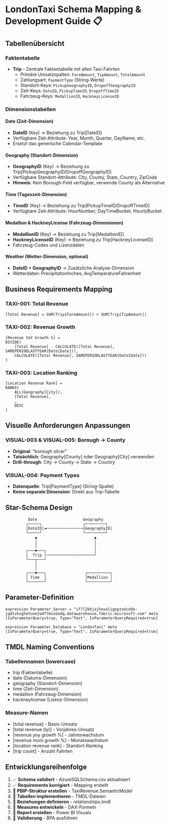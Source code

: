# LondonTaxi Schema Mapping & Development Guide 📋

## Tabellenübersicht

### Faktentabelle
- **Trip** - Zentrale Faktentabelle mit allen Taxi-Fahrten
  - Primäre Umsatzspalten: `FareAmount`, `TipAmount`, `TotalAmount`
  - Zahlungsart: `PaymentType` (String-Werte)
  - Standort-Keys: `PickupGeographyID`, `DropoffGeographyID`
  - Zeit-Keys: `DateID`, `PickupTimeID`, `DropoffTimeID`
  - Fahrzeug-Keys: `MedallionID`, `HackneyLicenseID`

### Dimensionstabellen

#### Date (Zeit-Dimension)
- **DateID** (Key) → Beziehung zu Trip[DateID]
- Verfügbare Zeit-Attribute: Year, Month, Quarter, DayName, etc.
- Ersetzt das generische Calendar-Template

#### Geography (Standort-Dimension)  
- **GeographyID** (Key) → Beziehung zu Trip[PickupGeographyID/DropoffGeographyID]
- Verfügbare Standort-Attribute: City, County, State, Country, ZipCode
- **Hinweis**: Kein Borough-Feld verfügbar, verwende County als Alternative

#### Time (Tageszeit-Dimension)
- **TimeID** (Key) → Beziehung zu Trip[PickupTimeID/DropoffTimeID]  
- Verfügbare Zeit-Attribute: HourNumber, DayTimeBucket, HourlyBucket

#### Medallion & HackneyLicense (Fahrzeug-Dimensionen)
- **MedallionID** (Key) → Beziehung zu Trip[MedallionID]
- **HackneyLicenseID** (Key) → Beziehung zu Trip[HackneyLicenseID]
- Fahrzeug-Codes und Lizenzdaten

#### Weather (Wetter-Dimension, optional)
- **DateID + GeographyID** → Zusätzliche Analyse-Dimension
- Wetterdaten: PrecipitationInches, AvgTemperatureFahrenheit

## Business Requirements Mapping

### TAXI-001: Total Revenue
```dax
[Total Revenue] = SUM(Trip[FareAmount]) + SUM(Trip[TipAmount])
```

### TAXI-002: Revenue Growth  
```dax
[Revenue YoY Growth %] = 
DIVIDE(
    [Total Revenue] - CALCULATE([Total Revenue], SAMEPERIODLASTYEAR(Date[Date])),
    CALCULATE([Total Revenue], SAMEPERIODLASTYEAR(Date[Date]))
)
```

### TAXI-003: Location Ranking
```dax
[Location Revenue Rank] = 
RANKX(
    ALL(Geography[City]), 
    [Total Revenue], 
    , 
    DESC
)
```

## Visuelle Anforderungen Anpassungen

### VISUAL-003 & VISUAL-005: Borough → County
- **Original**: "borough slicer" 
- **Tatsächlich**: Geography[County] oder Geography[City] verwenden
- **Drill-through**: City → County → State → Country

### VISUAL-004: Payment Types
- **Datenquelle**: Trip[PaymentType] (String-Spalte)
- **Keine separate Dimension**: Direkt aus Trip-Tabelle

## Star-Schema Design

```
          Date                    Geography
         ┌─────┐                  ┌─────────┐
         │DateID│◄────────────────┤GeographyID│
         └─────┘                  └─────────┘
             ▲                         ▲
             │                         │
             │                         │
         ┌───▼───┐                     │
         │  Trip │─────────────────────┘
         └───┬───┘                     
             │                         
             │                         
         ┌───▼───┐                 ┌──────────┐
         │ Time  │                 │Medallion │
         └───────┘                 └──────────┘
```

## Parameter-Definition

```tmdl
expression Parameter_Server = "if7l2k6jajhexaligopzadcdde-jqdtzkxghetune2a4f7mxsbodq.datawarehouse.fabric.microsoft.com" meta [IsParameterQuery=true, Type="Text", IsParameterQueryRequired=true]

expression Parameter_Database = "LondonTaxi" meta [IsParameterQuery=true, Type="Text", IsParameterQueryRequired=true]
```

## TMDL Naming Conventions

### Tabellennamen (lowercase)
- trip (Faktentabelle)
- date (Datums-Dimension)  
- geography (Standort-Dimension)
- time (Zeit-Dimension)
- medallion (Fahrzeug-Dimension)
- hackneylicense (Lizenz-Dimension)

### Measure-Namen
- [total revenue] - Basis-Umsatz
- [total revenue (ly)] - Vorjahres-Umsatz
- [revenue yoy growth %] - Jahreswachstum
- [revenue mom growth %] - Monatswachstum
- [location revenue rank] - Standort-Ranking
- [trip count] - Anzahl Fahrten

## Entwicklungsreihenfolge

1. ✅ **Schema validiert** - AzureSQLSchema.csv aktualisiert
2. ✅ **Requirements korrigiert** - Mapping erstellt
3. 🔄 **PBIP-Struktur erstellen** - TaxiRevenue.SemanticModel
4. 🔄 **Tabellen implementieren** - TMDL-Dateien
5. 🔄 **Beziehungen definieren** - relationships.tmdl
6. 🔄 **Measures entwickeln** - DAX-Formeln
7. 🔄 **Report erstellen** - Power BI Visuals
8. 🔄 **Validierung** - BPA ausführen
